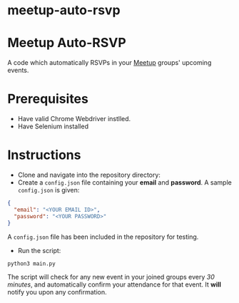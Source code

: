 # meetup-auto-rsvp
# Meetup Auto-RSVP

A code which automatically RSVPs in your [Meetup](https://meetup.com) groups' upcoming events.

# Prerequisites
- Have valid Chrome Webdriver instlled.
- Have Selenium installed

# Instructions

- Clone and navigate into the repository directory:
- Create a `config.json` file containing your **email** and **password**. A sample `config.json` is given:

```json
{
  "email": "<YOUR EMAIL ID>",
  "password": "<YOUR PASSWORD>"
}
```

A `config.json` file has been included in the repository for testing. 

- Run the script:

```bash
python3 main.py
```

The script will check for any new event in your joined groups every *30 minutes*, and automatically confirm your attendance for that event. It **will** notify you upon any confirmation.
